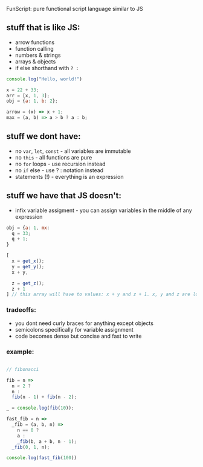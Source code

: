 FunScript: pure functional script language similar to JS

## stuff that is like JS:

- arrow functions
- function calling
- numbers & strings
- arrays & objects
- if else shorthand with `? :`

```javascript
console.log("Hello, world!")
```

```javascript
x = 22 + 33;
arr = [x, 1, 3];
obj = {a: 1, b: 2};
```

```javascript
arrow = (x) => x + 1;
max = (a, b) => a > b ? a : b;
```

## stuff we dont have:

- no `var`, `let`, `const` - all variables are immutable
- no `this` - all functions are pure
- no `for` loops - use recursion instead
- no `if` else - use ? : notation instead
- statements (!) - everything is an expression

## stuff we have that JS doesn't:

- infix variable assigment - you can assign variables in the middle of any expression


```javascript
obj = {a: 1, mx: 
  q = 33;
  q + 1;
}
```

```javascript
[
  x = get_x();
  y = get_y();
  x + y,

  z = get_z();
  z + 1
] // this array will have to values: x + y and z + 1. x, y and z are local to the array not global
```


### tradeoffs:
- you dont need curly braces for anything except objects
- semicolons specifically for variable assignment
- code becomes dense but concise and fast to write


### example:

```javascript

// fibonacci

fib = n => 
  n < 2 ?
  n :
  fib(n - 1) + fib(n - 2);

_ = console.log(fib(10));

fast_fib = n => 
  _fib = (a, b, n) =>
    n == 0 ?
    a :
    _fib(b, a + b, n - 1);
  _fib(0, 1, n);

console.log(fast_fib(100))


```